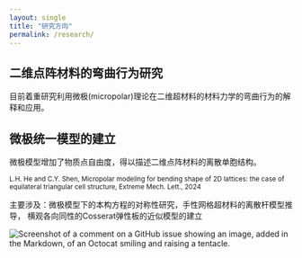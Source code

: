 ```yaml
---
layout: single
title: "研究方向"
permalink: /research/
---
```


## 二维点阵材料的弯曲行为研究 

目前着重研究利用微极(micropolar)理论在二维超材料的材料力学的弯曲行为的解释和应用。

## 微极统一模型的建立

微极模型增加了物质点自由度，得以描述二维点阵材料的离散单胞结构。

<sub> 
L.H. He and C.Y. Shen, Micropolar modeling for bending shape of 2D lattices: the case of
equilateral triangular cell structure, Extreme Mech. Lett., 2024
</sub>


主要涉及：微极模型下的本构方程的对称性研究，手性网格超材料的离散杆模型推导， 横观各向同性的Cosserat弹性板的近似模型的建立


<!-- ![图片替换文字](/assets/images/metamaterial.png)
<img src='/assets/images/metamaterial.png' width='600' ><br>
<img src='/assets/images/chiral.png' width='600'> -->
![Screenshot of a comment on a GitHub issue showing an image, added in the Markdown, of an Octocat smiling and raising a tentacle.](https://myoctocat.com/assets/images/base-octocat.svg)
